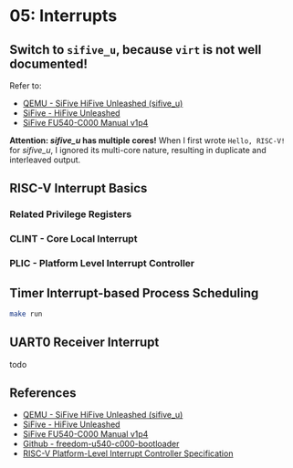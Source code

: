 # 05: Interrupts

## Switch to `sifive_u`, because `virt` is not well documented!

Refer to:  
- [QEMU - SiFive HiFive Unleashed (sifive_u)](https://qemu.readthedocs.io/en/latest/system/riscv/sifive_u.html)
- [SiFive - HiFive Unleashed](https://www.sifive.com/boards/hifive-unleashed)
- [SiFive FU540-C000 Manual v1p4](https://sifive.cdn.prismic.io/sifive/d3ed5cd0-6e74-46b2-a12d-72b06706513e_fu540-c000-manual-v1p4.pdf)

**Attention: _sifive_u_ has multiple cores!** When I first wrote `Hello, RISC-V!` for _sifive_u_, I ignored its multi-core nature, resulting in duplicate and interleaved output.  

## RISC-V Interrupt Basics
### Related Privilege Registers
### CLINT - Core Local Interrupt
### PLIC - Platform Level Interrupt Controller

## Timer Interrupt-based Process Scheduling

```sh
make run
```

## UART0 Receiver Interrupt
todo

## References

- [QEMU - SiFive HiFive Unleashed (sifive_u)](https://qemu.readthedocs.io/en/latest/system/riscv/sifive_u.html)
- [SiFive - HiFive Unleashed](https://www.sifive.com/boards/hifive-unleashed)
- [SiFive FU540-C000 Manual v1p4](https://sifive.cdn.prismic.io/sifive/d3ed5cd0-6e74-46b2-a12d-72b06706513e_fu540-c000-manual-v1p4.pdf)
- [Github - freedom-u540-c000-bootloader](https://github.com/sifive/freedom-u540-c000-bootloader/tree/24f612fe7ab54f213214e0e7e1f56bf839cb3bb8)
- [RISC-V Platform-Level Interrupt Controller Specification](https://github.com/riscv/riscv-plic-spec/blob/master/riscv-plic.adoc#interrupt-targets-and-hart-contexts)